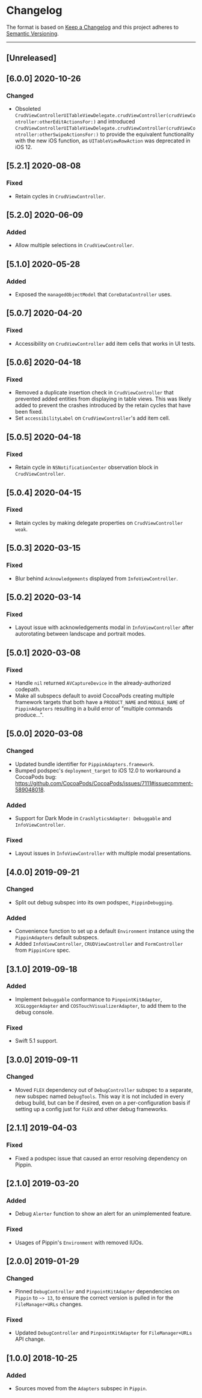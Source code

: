 # Changelog

The format is based on [Keep a Changelog](https://keepachangelog.com/en/1.0.0/) and this project adheres to [Semantic Versioning](https://semver.org/spec/v2.0.0.html).

---

## [Unreleased]

## [6.0.0] 2020-10-26

### Changed

- Obsoleted `CrudViewControllerUITableViewDelegate.crudViewController(crudViewController:otherEditActionsFor:)` and introduced `CrudViewControllerUITableViewDelegate.crudViewController(crudViewController:otherSwipeActionsFor:)` to provide the equivalent functionality with the new iOS function, as `UITableViewRowAction` was deprecated in iOS 12.

## [5.2.1] 2020-08-08

### Fixed

- Retain cycles in `CrudViewController`.

## [5.2.0] 2020-06-09

### Added

- Allow multiple selections in `CrudViewController`.

## [5.1.0] 2020-05-28

### Added

- Exposed the `managedObjectModel` that `CoreDataController` uses.

## [5.0.7] 2020-04-20

### Fixed

- Accessibility on `CrudViewController` add item cells that works in UI tests.

## [5.0.6] 2020-04-18

### Fixed

- Removed a duplicate insertion check in `CrudViewController` that prevented added entities from displaying in table views. This was likely added to prevent the crashes introduced by the retain cycles that have been fixed.
- Set `accessibilityLabel` on `CrudViewController`'s add item cell.

## [5.0.5] 2020-04-18

### Fixed

- Retain cycle in `NSNotificationCenter` observation block in `CrudViewController`.

## [5.0.4] 2020-04-15

### Fixed

- Retain cycles by making delegate properties on `CrudViewController` `weak`.

## [5.0.3] 2020-03-15

### Fixed

- Blur behind `Acknowledgements` displayed from `InfoViewController`.

## [5.0.2] 2020-03-14

### Fixed

- Layout issue with acknowledgements modal in `InfoViewController` after autorotating between landscape and portrait modes.

## [5.0.1] 2020-03-08

### Fixed

- Handle `nil` returned `AVCaptureDevice` in the already-authorized codepath.
- Make all subspecs default to avoid CocoaPods creating multiple framework targets that both have a `PRODUCT_NAME` and `MODULE_NAME` of `PippinAdapters` resulting in a build error of "multiple commands produce...".

## [5.0.0] 2020-03-08

### Changed

- Updated bundle identifier for `PippinAdapters.framework`.
- Bumped podspec's `deployment_target` to iOS 12.0 to workaround a CocoaPods bug: https://github.com/CocoaPods/CocoaPods/issues/7111#issuecomment-589048018.

### Added

- Support for Dark Mode in `CrashlyticsAdapter: Debuggable` and `InfoViewController`.

### Fixed

- Layout issues in `InfoViewController` with multiple modal presentations.

## [4.0.0] 2019-09-21

### Changed

- Split out debug subspec into its own podspec, `PippinDebugging`.

### Added

- Convenience function to set up a default `Environment` instance using the `PippinAdapters` default subspecs.
- Added `InfoViewController`, `CRUDViewController` and `FormController` from `PippinCore` spec.

## [3.1.0] 2019-09-18

### Added

- Implement `Debuggable` conformance to `PinpointKitAdapter`, `XCGLoggerAdapter` and `COSTouchVisualizerAdapter`, to add them to the debug console.

### Fixed

- Swift 5.1 support.

## [3.0.0] 2019-09-11

### Changed

- Moved `FLEX` dependency out of `DebugController` subspec to a separate, new subspec named `DebugTools`. This way it is not included in every debug build, but can be if desired, even on a per-configuration basis if setting up a config just for `FLEX` and other debug frameworks.

## [2.1.1] 2019-04-03

### Fixed

- Fixed a podspec issue that caused an error resolving dependency on Pippin.

## [2.1.0] 2019-03-20

### Added

- Debug `Alerter` function to show an alert for an unimplemented feature.

### Fixed

- Usages of Pippin's `Environment` with removed IUOs.

## [2.0.0] 2019-01-29

### Changed

- Pinned `DebugController` and `PinpointKitAdapter` dependencies on `Pippin` to `~> 13`, to ensure the correct version is pulled in for the `FileManager+URLs` changes.

### Fixed

- Updated `DebugController` and `PinpointKitAdapter` for `FileManager+URLs` API change.

## [1.0.0] 2018-10-25

### Added

- Sources moved from the `Adapters` subspec in `Pippin`.
